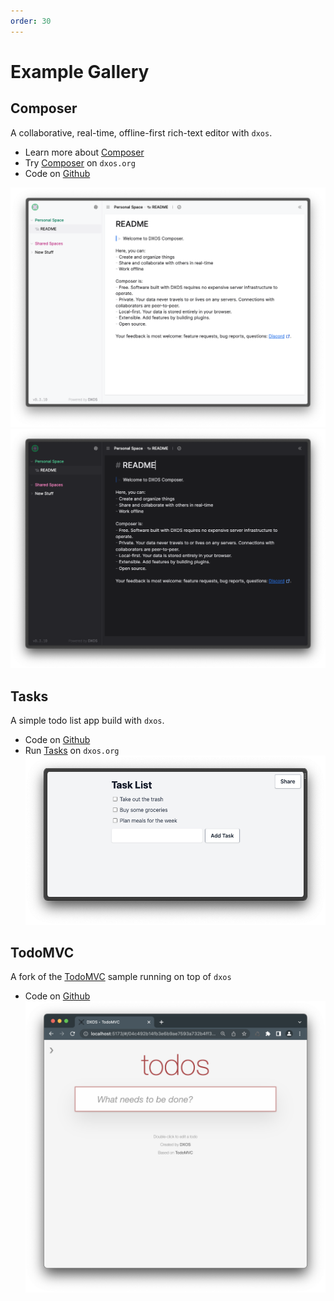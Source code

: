 ```yaml
---
order: 30
---
```


# Example Gallery

## Composer

A collaborative, real-time, offline-first rich-text editor with `dxos`.

* Learn more about [Composer](https://dxos.org/composer)
* Try [Composer](http://composer.dxos.org) on `dxos.org`
* Code on [Github](https://github.com/dxos/dxos/tree/main/packages/apps/composer-app)

![composer-app](../assets/images/composer-app-light.png#light)
![composer-app](../assets/images/composer-app-dark.png#dark)

## Tasks

A simple todo list app build with `dxos`.

* Code on [Github](https://github.com/dxos/dxos/tree/main/packages/apps/tasks)
* Run [Tasks](http://tasks.dxos.org) on `dxos.org`
  ![Tasks app demo shot](../assets/images/tasks-app.png)

## TodoMVC

A fork of the [TodoMVC](https://todomvc.com/) sample running on top of `dxos`

* Code on [Github](https://github.com/dxos/dxos/tree/main/packages/apps/todomvc)
  ![todomvc-dxos](../assets/images/todomvc.png)
